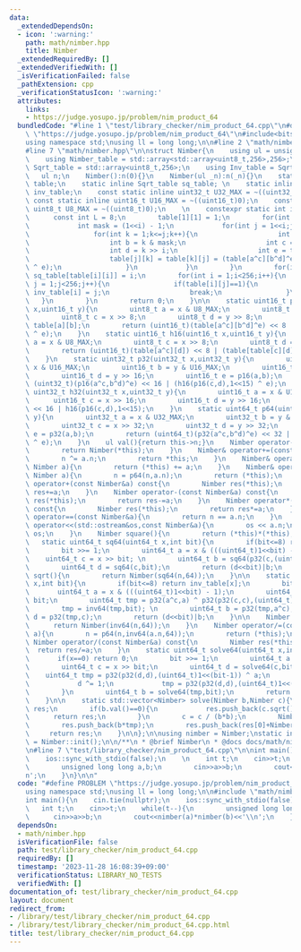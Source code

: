 ```yaml
---
data:
  _extendedDependsOn:
  - icon: ':warning:'
    path: math/nimber.hpp
    title: Nimber
  _extendedRequiredBy: []
  _extendedVerifiedWith: []
  _isVerificationFailed: false
  _pathExtension: cpp
  _verificationStatusIcon: ':warning:'
  attributes:
    links:
    - https://judge.yosupo.jp/problem/nim_product_64
  bundledCode: "#line 1 \"test/library_checker/nim_product_64.cpp\"\n#define PROBLEM\
    \ \"https://judge.yosupo.jp/problem/nim_product_64\"\n#include<bits/stdc++.h>\n\
    using namespace std;\nusing ll = long long;\n\n#line 2 \"math/nimber.hpp\"\n\n\
    #line 7 \"math/nimber.hpp\"\n\nstruct Nimber{\n    using ul = unsigned long long;\n\
    \    using Nimber_table = std::array<std::array<uint8_t,256>,256>;\n    using\
    \ Sqrt_table = std::array<uint8_t,256>;\n    using Inv_table = Sqrt_table;\n \
    \   ul n;\n    Nimber():n(0){}\n    Nimber(ul _n):n(_n){}\n    static inline Nimber_table\
    \ table;\n    static inline Sqrt_table sq_table; \n    static inline Inv_table\
    \ inv_table;\n    const static inline uint32_t U32_MAX = ~((uint32_t)0);\n   \
    \ const static inline uint16_t U16_MAX = ~((uint16_t)0);\n    const static inline\
    \ uint8_t U8_MAX = ~((uint8_t)0);\n    \n    constexpr static int init(){\n  \
    \      const int L = 8;\n        table[1][1] = 1;\n        for(int i = 1;i<L;i<<=1){\n\
    \            int mask = (1<<i) - 1;\n            for(int j = 1<<i;j<1<<(2*i);j++){\n\
    \                for(int k = 1;k<=j;k++){\n                    int a = j & mask;\n\
    \                    int b = k & mask;\n                    int c = j >> i;\n\
    \                    int d = k >> i;\n                    int e = table[a][b];\n\
    \                    table[j][k] = table[k][j] = (table[a^c][b^d]^e) << i | (table[table[c][d]][1<<(i-1)]\
    \ ^ e);\n                }\n            }\n        }\n        for(int i = 0;i<256;i++)\
    \ sq_table[table[i][i]] = i;\n        for(int i = 1;i<256;i++){\n            for(int\
    \ j = 1;j<256;j++){\n                if(table[i][j]==1){\n                   \
    \ inv_table[i] = j;\n                    break;\n                }\n         \
    \   }\n        }\n        return 0;\n    }\n\n    static uint16_t p16(uint16_t\
    \ x,uint16_t y){\n        uint8_t a = x & U8_MAX;\n        uint8_t b = y & U8_MAX;\n\
    \        uint8_t c = x >> 8;\n        uint8_t d = y >> 8;\n        uint8_t e =\
    \ table[a][b];\n        return (uint16_t)(table[a^c][b^d]^e) << 8 | (table[table[c][d]][1<<7]\
    \ ^ e);\n    }\n    static uint16_t h16(uint16_t x,uint16_t y){\n        uint8_t\
    \ a = x & U8_MAX;\n        uint8_t c = x >> 8;\n        uint8_t d = y >> 8;\n\
    \        return (uint16_t)(table[a^c][d]) << 8 | (table[table[c][d]][1<<7]);\n\
    \    }\n    static uint32_t p32(uint32_t x,uint32_t y){\n        uint16_t a =\
    \ x & U16_MAX;\n        uint16_t b = y & U16_MAX;\n        uint16_t c = x >> 16;\n\
    \        uint16_t d = y >> 16;\n        uint16_t e = p16(a,b);\n        return\
    \ (uint32_t)(p16(a^c,b^d)^e) << 16 | (h16(p16(c,d),1<<15) ^ e);\n    }\n    static\
    \ uint32_t h32(uint32_t x,uint32_t y){\n        uint16_t a = x & U16_MAX;\n  \
    \      uint16_t c = x >> 16;\n        uint16_t d = y >> 16;\n        return (uint32_t)(p16(a^c,d))\
    \ << 16 | h16(p16(c,d),1<<15);\n    }\n    static uint64_t p64(uint64_t x,uint64_t\
    \ y){\n        uint32_t a = x & U32_MAX;\n        uint32_t b = y & U32_MAX;\n\
    \        uint32_t c = x >> 32;\n        uint32_t d = y >> 32;\n        uint32_t\
    \ e = p32(a,b);\n        return (uint64_t)(p32(a^c,b^d)^e) << 32 | (h32(p32(c,d),1<<31)\
    \ ^ e);\n    }\n    ul val(){return this->n;}\n    Nimber operator-() const{\n\
    \        return Nimber(*this);\n    }\n    Nimber& operator+=(const Nimber a){\n\
    \        n ^= a.n;\n        return *this;\n    }\n    Nimber& operator-=(const\
    \ Nimber a){\n        return (*this) += a;\n    }\n    Nimber& operator*=(const\
    \ Nimber a){\n        n = p64(n,a.n);\n        return (*this);\n    }\n    Nimber\
    \ operator+(const Nimber&a) const{\n        Nimber res(*this);\n        return\
    \ res+=a;\n    }\n    Nimber operator-(const Nimber&a) const{\n        Nimber\
    \ res(*this);\n        return res-=a;\n    }\n    Nimber operator*(const Nimber&a)\
    \ const{\n        Nimber res(*this);\n        return res*=a;\n    }\n    bool\
    \ operator==(const Nimber&a){\n        return n == a.n;\n    }\n    friend std::ostream&\
    \ operator<<(std::ostream&os,const Nimber&a){\n        os << a.n;\n        return\
    \ os;\n    }\n    Nimber square(){\n        return (*this)*(*this);\n    }\n \
    \   static uint64_t sq64(uint64_t x,int bit){\n        if(bit<=8) return sq_table[x];\n\
    \        bit >>= 1;\n        uint64_t a = x & (((uint64_t)1<<bit) - 1);\n    \
    \    uint64_t c = x >> bit; \n        uint64_t b = sq64(p32(c,(uint64_t)1<<(bit-1))^a,bit);\n\
    \        uint64_t d = sq64(c,bit);\n        return (d<<bit)|b;\n    }\n\n    Nimber\
    \ sqrt(){\n        return Nimber(sq64(n,64));\n    }\n\n    static uint64_t inv64(uint64_t\
    \ x,int bit){\n        if(bit<=8) return inv_table[x];\n        bit >>= 1;\n \
    \       uint64_t a = x & (((uint64_t)1<<bit) - 1);\n        uint64_t c = x >>\
    \ bit;\n        uint64_t tmp = p32(a^c,a) ^ p32(p32(c,c),(uint64_t)1<<(bit-1));\n\
    \        tmp = inv64(tmp,bit); \n        uint64_t b = p32(tmp,a^c);\n        uint64_t\
    \ d = p32(tmp,c);\n        return (d<<bit)|b;\n    }\n\n    Nimber inv(){\n  \
    \      return Nimber(inv64(n,64));\n    }\n    Nimber operator/=(const Nimber\
    \ a){\n        n = p64(n,inv64(a.n,64));\n        return (*this);\n    }\n   \
    \ Nimber operator/(const Nimber&a) const{\n        Nimber res(*this);\n      \
    \  return res/=a;\n    }\n    static uint64_t solve64(uint64_t x,int bit){\n \
    \       if(x==0) return 0;\n        bit >>= 1;\n        uint64_t a = x & (((uint64_t)1<<bit)-1);\n\
    \        uint64_t c = x >> bit;\n        uint64_t d = solve64(c,bit);\n\n    \
    \    uint64_t tmp = p32(p32(d,d),(uint64_t)1<<(bit-1)) ^ a;\n        if(tmp>=((uint64_t)1<<(bit-1))){\n\
    \            d ^= 1;\n            tmp = p32(p32(d,d),(uint64_t)1<<(bit-1)) ^ a;\n\
    \        }\n        uint64_t b = solve64(tmp,bit);\n        return (d<<bit)|b;\n\
    \    }\n\n    static std::vector<Nimber> solve(Nimber b,Nimber c){\n        std::vector<Nimber>\
    \ res;\n        if(b.val()==0){\n            res.push_back(c.sqrt());\n      \
    \      return res;\n        }\n        c = c / (b*b);\n        Nimber tmp = solve64(c.val(),64);\n\
    \        res.push_back(b*tmp);\n        res.push_back(res[0]+Nimber(b));\n   \
    \     return res;\n    }\n\n};\n\nusing nimber = Nimber;\nstatic int Nimber_init\
    \ = Nimber::init();\n\n/**\n * @brief Nimber\n * @docs docs/math/nimber.md\n*/\n\
    \n#line 7 \"test/library_checker/nim_product_64.cpp\"\n\nint main(){\n    cin.tie(nullptr);\n\
    \    ios::sync_with_stdio(false);\n    \n    int t;\n    cin>>t;\n    while(t--){\n\
    \        unsigned long long a,b;\n        cin>>a>>b;\n        cout<<nimber(a)*nimber(b)<<'\\\
    n';\n    }\n}\n\n"
  code: "#define PROBLEM \"https://judge.yosupo.jp/problem/nim_product_64\"\n#include<bits/stdc++.h>\n\
    using namespace std;\nusing ll = long long;\n\n#include \"math/nimber.hpp\"\n\n\
    int main(){\n    cin.tie(nullptr);\n    ios::sync_with_stdio(false);\n    \n \
    \   int t;\n    cin>>t;\n    while(t--){\n        unsigned long long a,b;\n  \
    \      cin>>a>>b;\n        cout<<nimber(a)*nimber(b)<<'\\n';\n    }\n}\n\n"
  dependsOn:
  - math/nimber.hpp
  isVerificationFile: false
  path: test/library_checker/nim_product_64.cpp
  requiredBy: []
  timestamp: '2023-11-28 16:08:39+09:00'
  verificationStatus: LIBRARY_NO_TESTS
  verifiedWith: []
documentation_of: test/library_checker/nim_product_64.cpp
layout: document
redirect_from:
- /library/test/library_checker/nim_product_64.cpp
- /library/test/library_checker/nim_product_64.cpp.html
title: test/library_checker/nim_product_64.cpp
---
```

